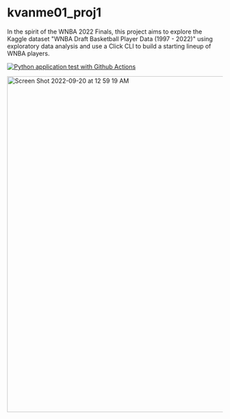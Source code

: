 # kvanme01_proj1
In the spirit of the WNBA 2022 Finals, this project aims to explore the Kaggle dataset "WNBA Draft Basketball Player Data (1997 - 2022)" using exploratory data analysis and use a Click CLI to build a starting lineup of WNBA players. 

[![Python application test with Github Actions](https://github.com/nogibjj/wnba-team-generator/actions/workflows/main.yml/badge.svg)](https://github.com/nogibjj/wnba-team-generator/actions/workflows/main.yml)


<img width="785" alt="Screen Shot 2022-09-20 at 12 59 19 AM" src="https://user-images.githubusercontent.com/112578194/191171409-ce43e234-3f27-4209-9f36-f8c7b417b3c7.png">
